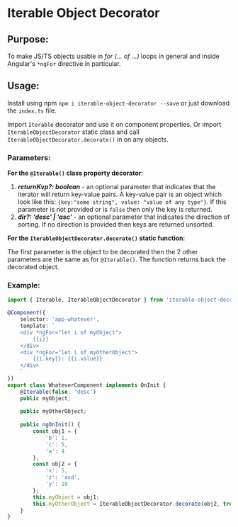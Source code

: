 # Iterable Object Decorator

## Purpose:

To make JS/TS objects usable in _for (... of ...)_ loops in general and inside Angular's `*ngFor` directive in particular.

## Usage:

Install using npm `npm i iterable-object-decorator --save` or just download the `index.ts` file.

Import `Iterable` decorator and use it on component properties. Or import `IterableObjectDecorator` static class and call `IterableObjectDecorator.decorate()` in on any objects.

### Parameters:

**For the `@Iterable()` class property decorator**:

1. **_returnKvp?: boolean_** - an optional parameter that indicates that the iterator will return key-value pairs. A key-value pair is an object which look like this: `{key:"some string", value: "value of any type"}`. If this parameter is not provided or is `false` then only the key is returned.
2. **_dir?: 'desc' | 'asc'_** - an optional parameter that indicates the direction of sorting. If no direction is provided then keys are returned unsorted.

**For the `IterableObjectDecorator.decorate()` static function**:

The first parameter is the object to be decorated then the 2 other parameters are the same as for `@Iterable()`. The function returns back the decorated object.

### Example:
```typescript
import { Iterable, IterableObjectDecorator } from 'iterable-object-decorator';

@Component({
    selector: 'app-whatever',
    template: `
    <div *ngFor="let i of myObject">
        {{i}}
    </div>
    <div *ngFor="let i of myOtherObject">
        {{i.key}}: {{i.value}}
    </div>
    `
})
export class WhateverComponent implements OnInit {
    @Iterable(false, 'desc')
    public myObject;
    
    public myOtherObject;
        
    public ngOnInit() {
        const obj1 = {
            'b': 1,
            'c': 5,
            'a': 4
        };
        const obj2 = {
            'x': 5,
            'z': 'asd',
            'y': 10
        };
        this.myObject = obj1;
        this.myOtherObject = IterableObjectDecorator.decorate(obj2, true);
    }
}
```